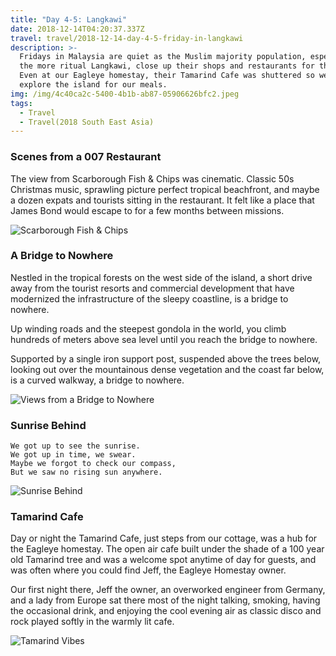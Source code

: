 ```yaml
---
title: "Day 4-5: Langkawi"
date: 2018-12-14T04:20:37.337Z
travel: travel/2018-12-14-day-4-5-friday-in-langkawi
description: >-
  Fridays in Malaysia are quiet as the Muslim majority population, especially in
  the more ritual Langkawi, close up their shops and restaurants for the day.
  Even at our Eagleye homestay, their Tamarind Cafe was shuttered so we had to
  explore the island for our meals.
img: /img/4c40ca2c-5400-4b1b-ab87-05906626bfc2.jpeg
tags:
  - Travel
  - Travel(2018 South East Asia)
---
```


### Scenes from a 007 Restaurant

The view from Scarborough Fish & Chips was cinematic. Classic 50s Christmas music, sprawling picture perfect tropical beachfront, and maybe a dozen expats and tourists sitting in the restaurant. It felt like a place that James Bond would escape to for a few months between missions.

![Scarborough Fish & Chips](/img/5935af23-011b-4fbc-a257-f888940a6e49.jpeg)

### A Bridge to Nowhere

Nestled in the tropical forests on the west side of the island, a short drive away from the tourist resorts and commercial development that have modernized the infrastructure of the sleepy coastline, is a bridge to nowhere.

Up winding roads and the steepest gondola in the world, you climb hundreds of meters above sea level until you reach the bridge to nowhere.

Supported by a single iron support post, suspended above the trees below, looking out over the mountainous dense vegetation and the coast far below, is a curved walkway, a bridge to nowhere.

![Views from a Bridge to Nowhere](/img/4c40ca2c-5400-4b1b-ab87-05906626bfc2.jpeg)

### Sunrise Behind

```
We got up to see the sunrise.
We got up in time, we swear.
Maybe we forgot to check our compass,
But we saw no rising sun anywhere.
```

![Sunrise Behind](/img/1cefb864-17f4-44c3-bf5e-7ba8d8bba3af.jpeg)

### Tamarind Cafe

Day or night the Tamarind Cafe, just steps from our cottage, was a hub for the Eagleye homestay. The open air cafe built under the shade of a 100 year old Tamarind tree and was a welcome spot anytime of day for guests, and was often where you could find Jeff, the Eagleye Homestay owner.

Our first night there, Jeff the owner, an overworked engineer from Germany, and a lady from Europe sat there most of the night talking, smoking, having the occasional drink, and enjoying the cool evening air as classic disco and rock played softly in the warmly lit cafe.

![Tamarind Vibes](/img/74fc905a-8aec-49c3-a344-03db79abd0ef.jpeg)
